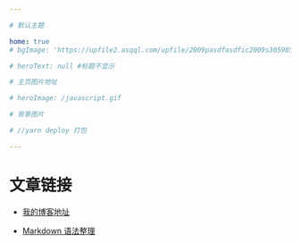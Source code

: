 ```yaml
---

# 默认主题

home: true
# bgImage: 'https://upfile2.asqql.com/upfile/2009pasdfasdfic2009s305985-ts/gif_spic/2019-6/20196720544437762.gif'

# heroText: null #标题不显示

# 主页图片地址

# heroImage: /javascript.gif

# 背景图片

# //yarn deploy 打包

---
```


# 文章链接

- [我的博客地址](http://www.baidu.com/)

- [Markdown 语法整理](https://www.jianshu.com/p/b03a8d7b1719)
